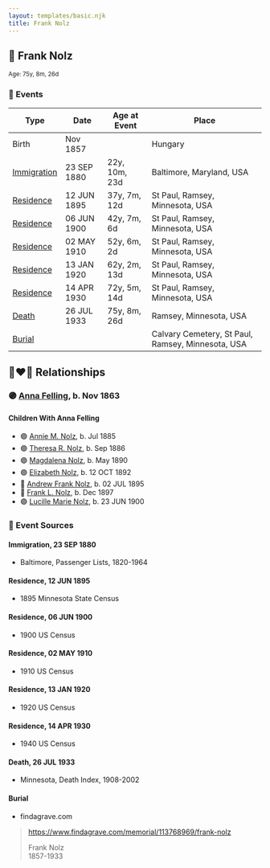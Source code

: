 ```yaml
---
layout: templates/basic.njk
title: Frank Nolz
---
```

## 🔵 Frank Nolz
<small>Age: 75y, 8m, 26d</small>

### 📆 Events

Type | Date | Age at Event | Place
------ | ------ | ------ | ------
Birth | Nov 1857 |  | Hungary
[Immigration](#event-event-0) | 23 SEP 1880 | 22y, 10m, 23d | Baltimore, Maryland, USA
[Residence](#event-event-1) | 12 JUN 1895 | 37y, 7m, 12d | St Paul, Ramsey, Minnesota, USA
[Residence](#event-event-2) | 06 JUN 1900 | 42y, 7m, 6d | St Paul, Ramsey, Minnesota, USA
[Residence](#event-event-3) | 02 MAY 1910 | 52y, 6m, 2d | St Paul, Ramsey, Minnesota, USA
[Residence](#event-event-4) | 13 JAN 1920 | 62y, 2m, 13d | St Paul, Ramsey, Minnesota, USA
[Residence](#event-event-5) | 14 APR 1930 | 72y, 5m, 14d | St Paul, Ramsey, Minnesota, USA
[Death](#event-event-9) | 26 JUL 1933 | 75y, 8m, 26d | Ramsey, Minnesota, USA
[Burial](#event-event-10) |  |  | Calvary Cemetery, St Paul, Ramsey, Minnesota, USA

## 👩‍❤️‍👨 Relationships

### 🟣 [Anna Felling](/people/1/1735561), b. Nov 1863

#### Children With Anna Felling
* 🟣 [Annie M. Nolz](/people/9/95147455), b. Jul 1885
* 🟣 [Theresa R. Nolz](/people/5/50924540), b. Sep 1886
* 🟣 [Magdalena Nolz](/people/7/73853224), b. May 1890
* 🟣 [Elizabeth Nolz](/people/3/37387446), b. 12 OCT 1892
* 🔵 [Andrew Frank Nolz](/people/2/26908800), b. 02 JUL 1895
* 🔵 [Frank L. Nolz](/people/9/95132139), b. Dec 1897
* 🟣 [Lucille Marie Nolz](/people/5/51370797), b. 23 JUN 1900
### 📰 Event Sources

#### <a id="event-event-0"></a> Immigration, 23 SEP 1880
* Baltimore, Passenger Lists, 1820-1964

#### <a id="event-event-1"></a> Residence, 12 JUN 1895
* 1895 Minnesota State Census

#### <a id="event-event-2"></a> Residence, 06 JUN 1900
* 1900 US Census

#### <a id="event-event-3"></a> Residence, 02 MAY 1910
* 1910 US Census

#### <a id="event-event-4"></a> Residence, 13 JAN 1920
* 1920 US Census

#### <a id="event-event-5"></a> Residence, 14 APR 1930
* 1940 US Census

#### <a id="event-event-9"></a> Death, 26 JUL 1933
* Minnesota, Death Index, 1908-2002

#### <a id="event-event-10"></a> Burial
* findagrave.com
>   
  > https://www.findagrave.com/memorial/113768969/frank-nolz  
  >   
  > Frank Nolz  
  > 1857-1933
